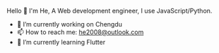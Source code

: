 

<!--
**He2008/He2008** is a ✨ _special_ ✨ repository because its `README.md` (this file) appears on your GitHub profile.

Here are some ideas to get you started:

- 🔭 I’m currently working on ...
- 🌱 I’m currently learning ...
- 👯 I’m looking to collaborate on ...
- 🤔 I’m looking for help with ...
- 💬 Ask me about ...
- 📫 How to reach me: ...
- 😄 Pronouns: ...
- ⚡ Fun fact: ...
-->
Hello 👋
I'm He, A Web development engineer, I use JavaScript/Python.

- 🔭 I’m currently working on Chengdu
- 📫 How to reach me: he2008@outlook.com
- 🌱 I’m currently learning Flutter
